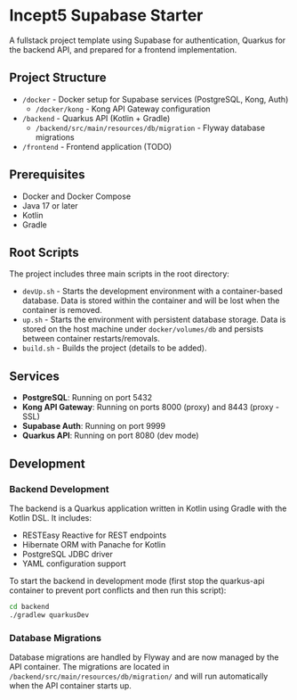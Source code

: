 # Incept5 Supabase Starter

A fullstack project template using Supabase for authentication, Quarkus for the backend API, and prepared for a frontend implementation.

## Project Structure

- `/docker` - Docker setup for Supabase services (PostgreSQL, Kong, Auth)
  - `/docker/kong` - Kong API Gateway configuration
- `/backend` - Quarkus API (Kotlin + Gradle)
  - `/backend/src/main/resources/db/migration` - Flyway database migrations
- `/frontend` - Frontend application (TODO)

## Prerequisites

- Docker and Docker Compose
- Java 17 or later
- Kotlin
- Gradle

## Root Scripts

The project includes three main scripts in the root directory:

- `devUp.sh` - Starts the development environment with a container-based database. Data is stored within the container and will be lost when the container is removed.
- `up.sh` - Starts the environment with persistent database storage. Data is stored on the host machine under `docker/volumes/db` and persists between container restarts/removals.
- `build.sh` - Builds the project (details to be added).

## Services

- **PostgreSQL**: Running on port 5432
- **Kong API Gateway**: Running on ports 8000 (proxy) and 8443 (proxy - SSL)
- **Supabase Auth**: Running on port 9999
- **Quarkus API**: Running on port 8080 (dev mode)

## Development

### Backend Development

The backend is a Quarkus application written in Kotlin using Gradle with the Kotlin DSL. It includes:

- RESTEasy Reactive for REST endpoints
- Hibernate ORM with Panache for Kotlin
- PostgreSQL JDBC driver
- YAML configuration support

To start the backend in development mode (first stop the quarkus-api container to prevent port conflicts and then run this script):
```bash
cd backend
./gradlew quarkusDev
```

### Database Migrations

Database migrations are handled by Flyway and are now managed by the API container. The migrations are located in `/backend/src/main/resources/db/migration/` and will run automatically when the API container starts up. 